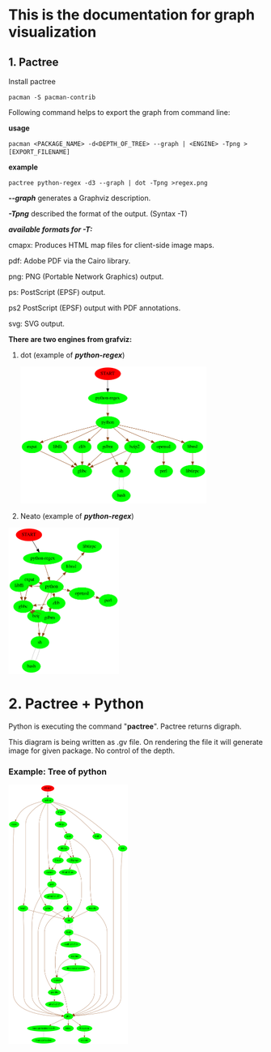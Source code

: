 # This is the documentation for graph visualization 

## 1. Pactree

Install pactree 

```shell
pacman -S pacman-contrib
```

Following command helps to export the graph from command line:

**usage**

```shell
pacman <PACKAGE_NAME> -d<DEPTH_OF_TREE> --graph | <ENGINE> -Tpng >[EXPORT_FILENAME]
```

**example**

```shell
pactree python-regex -d3 --graph | dot -Tpng >regex.png
```

***--graph*** generates a Graphviz description.

***-Tpng*** described the format of the output. (Syntax -T<name of the format>)

***available formats for -T:***

cmapx: Produces HTML map files for client-side image maps. 

pdf: Adobe PDF via the Cairo library. 

png: PNG (Portable Network Graphics) output. 

ps: PostScript (EPSF) output. 

ps2 PostScript (EPSF) output with PDF annotations. 

svg: SVG output. 



**There are two engines from grafviz:** 

1. dot (example of ***python-regex***)

   <img src="regex_dot.png" style="zoom:50%;" />

2.  Neato (example of ***python-regex***)

   <img src="regex_neato.png" style="zoom:50%;" />





# 2. Pactree + Python



Python is executing the command "**pactree**". Pactree returns digraph.

This diagram is being written as .gv file. On rendering the file it will generate image for given package. No control of the depth.

### Example: Tree of python

<img src="graph.gv.png" style="zoom:50%;" />

